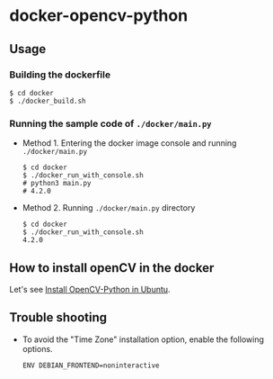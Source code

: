 # docker-opencv-python

## Usage
### Building the dockerfile
```
$ cd docker
$ ./docker_build.sh
```
### Running the sample code of `./docker/main.py`
- Method 1. Entering the docker image console and running `./docker/main.py`
  ```
  $ cd docker
  $ ./docker_run_with_console.sh
  # python3 main.py
  # 4.2.0
  ```
- Method 2. Running `./docker/main.py` directory
  ```
  $ cd docker
  $ ./docker_run_with_console.sh
  4.2.0
  ```

## How to install openCV in the docker
Let's see [Install OpenCV-Python in Ubuntu](https://docs.opencv.org/3.4/d2/de6/tutorial_py_setup_in_ubuntu.html).


## Trouble shooting
- To avoid the "Time Zone" installation option, enable the following options.
  ```
  ENV DEBIAN_FRONTEND=noninteractive
  ```

